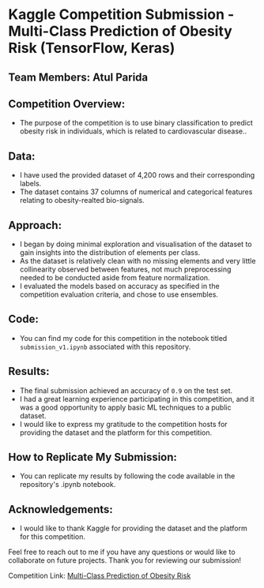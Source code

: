 # Kaggle Competition Submission - Multi-Class Prediction of Obesity Risk (TensorFlow, Keras)

## Team Members: Atul Parida

## Competition Overview:
- The purpose of the competition is to use binary classification to predict obesity risk in individuals, which is related to cardiovascular disease..

## Data:
- I have used the provided dataset of 4,200 rows and their corresponding labels.
- The dataset contains 37 columns of numerical and categorical features relating to obesity-realted bio-signals.

## Approach:
- I began by doing minimal exploration and visualisation of the dataset to gain insights into the distribution of elements per class.
- As the dataset is relatively clean with no missing elements and very little collinearity observed between features, not much preprocessing needed to be conducted aside from feature normalization.
- I evaluated the models based on accuracy as specified in the competition evaluation criteria, and chose to use ensembles.

## Code:
- You can find my code for this competition in the notebook titled ```submission_v1.ipynb``` associated with this repository.

## Results:
- The final submission achieved an accuracy of ```0.9``` on the test set.
- I had a great learning experience participating in this competition, and it was a good opportunity to apply basic ML techniques to a public dataset.
- I would like to express my gratitude to the competition hosts for providing the dataset and the platform for this competition.

## How to Replicate My Submission:
- You can replicate my results by following the code available in the repository's .ipynb notebook.


## Acknowledgements:
- I would like to thank Kaggle for providing the dataset and the platform for this competition.

Feel free to reach out to me if you have any questions or would like to collaborate on future projects. Thank you for reviewing our submission!

Competition Link: [Multi-Class Prediction of Obesity Risk](https://www.kaggle.com/competitions/playground-series-s3e24/overview)

